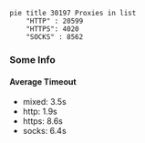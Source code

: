
```mermaid
pie title 30197 Proxies in list
    "HTTP" : 20599
    "HTTPS": 4020
    "SOCKS" : 8562
```

### Some Info
#### Average Timeout

- mixed: 3.5s
- http: 1.9s
- https: 8.6s
- socks: 6.4s